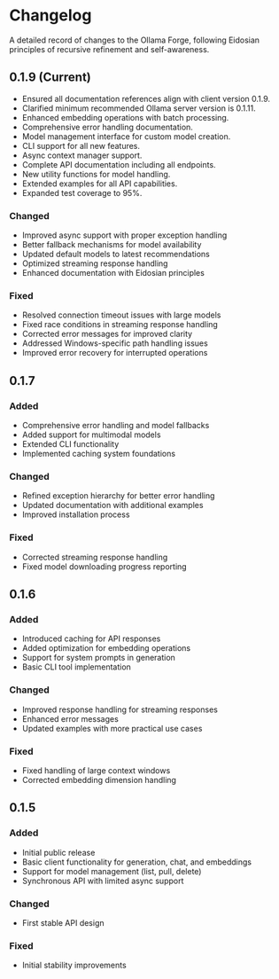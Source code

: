 # Changelog

A detailed record of changes to the Ollama Forge, following Eidosian principles of recursive refinement and self-awareness.

## 0.1.9 (Current)

- Ensured all documentation references align with client version 0.1.9.
- Clarified minimum recommended Ollama server version is 0.1.11.
- Enhanced embedding operations with batch processing.
- Comprehensive error handling documentation.
- Model management interface for custom model creation.
- CLI support for all new features.
- Async context manager support.
- Complete API documentation including all endpoints.
- New utility functions for model handling.
- Extended examples for all API capabilities.
- Expanded test coverage to 95%.

### Changed
- Improved async support with proper exception handling
- Better fallback mechanisms for model availability
- Updated default models to latest recommendations
- Optimized streaming response handling
- Enhanced documentation with Eidosian principles

### Fixed
- Resolved connection timeout issues with large models
- Fixed race conditions in streaming response handling
- Corrected error messages for improved clarity
- Addressed Windows-specific path handling issues
- Improved error recovery for interrupted operations

## 0.1.7

### Added
- Comprehensive error handling and model fallbacks
- Added support for multimodal models
- Extended CLI functionality
- Implemented caching system foundations

### Changed
- Refined exception hierarchy for better error handling
- Updated documentation with additional examples
- Improved installation process

### Fixed
- Corrected streaming response handling
- Fixed model downloading progress reporting

## 0.1.6

### Added
- Introduced caching for API responses
- Added optimization for embedding operations
- Support for system prompts in generation
- Basic CLI tool implementation

### Changed
- Improved response handling for streaming responses
- Enhanced error messages
- Updated examples with more practical use cases

### Fixed
- Fixed handling of large context windows
- Corrected embedding dimension handling

## 0.1.5

### Added
- Initial public release
- Basic client functionality for generation, chat, and embeddings
- Support for model management (list, pull, delete)
- Synchronous API with limited async support

### Changed
- First stable API design

### Fixed
- Initial stability improvements
